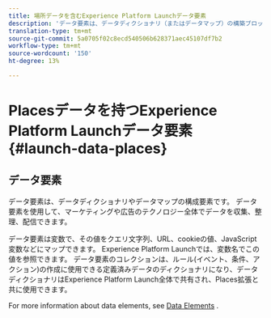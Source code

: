 ```yaml
---
title: 場所データを含むExperience Platform Launchデータ要素
description: 'データ要素は、データディクショナリ（またはデータマップ）の構築ブロックです。 '
translation-type: tm+mt
source-git-commit: 5a0705f02c8ecd540506b628371aec45107df7b2
workflow-type: tm+mt
source-wordcount: '150'
ht-degree: 13%

---
```



# Placesデータを持つExperience Platform Launchデータ要素 {#launch-data-places}

## データ要素

データ要素は、データディクショナリやデータマップの構成要素です。 データ要素を使用して、マーケティングや広告のテクノロジー全体でデータを収集、整理、配信できます。

データ要素は変数で、その値をクエリ文字列、URL、cookieの値、JavaScript変数などにマップできます。 Experience Platform Launchでは、変数名でこの値を参照できます。 データ要素のコレクションは、ルール(イベント、条件、アクション)の作成に使用できる定義済みデータのディクショナリになり、データディクショナリはExperience Platform Launch全体で共有され、Places拡張と共に使用できます。

For more information about data elements, see [Data Elements](https://docs.adobelaunch.com/launch-reference/managing-resources/data-elements) .

